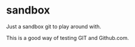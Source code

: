 sandbox
=======

Just a sandbox git to play around with.

This is a good way of testing GIT and Github.com.